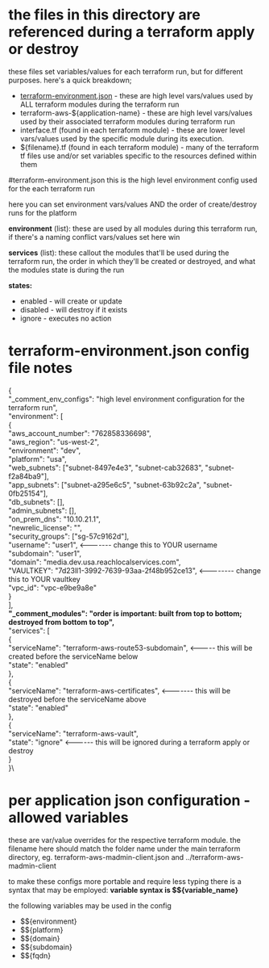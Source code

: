 

# the files in this directory are referenced during a terraform apply or destroy #

these files set variables/values for each terraform run, but for different purposes.  here's a quick breakdown;

* [terraform-environment.json](#terraform-environment.json) - these are high level vars/values used by ALL terraform modules during the terraform run
* terraform-aws-${application-name} - these are high level vars/values used by their associated terraform modules during
    terraform run
* interface.tf (found in each terraform module) - these are lower level vars/values used by the specific module during its
    execution.
* ${filename}.tf (found in each terraform module) - many of the terraform tf files use and/or set variables specific to the
    resources defined within them

#terraform-environment.json
this is the high level environment config used for the each terraform run

here you can set environment vars/values AND the order of create/destroy runs for the platform

**environment** (list): these are used by all modules during this terraform run, if there's a naming conflict vars/values set here
  win

**services** (list): these callout the modules that'll be used during the terraform run, the order in which they'll be created or
  destroyed, and what the modules state is during the run

**states:**
  * enabled - will create or update
  * disabled - will destroy if it exists
  * ignore - executes no action


# terraform-environment.json config file notes #
{\
  "_comment_env_configs": "high level environment configuration for the terraform run",\
  "environment": [\
    {\
      "aws_account_number": "762858336698",\
      "aws_region": "us-west-2",\
      "environment": "dev",\
      "platform": "usa",\
      "web_subnets": ["subnet-8497e4e3", "subnet-cab32683", "subnet-f2a84ba9"],\
      "app_subnets": ["subnet-a295e6c5", "subnet-63b92c2a", "subnet-0fb25154"],\
      "db_subnets": [],\
      "admin_subnets": [],\
      "on_prem_dns": "10.10.21.1",\
      "newrelic_license": "",\
      "security_groups": ["sg-57c9162d"],\
      "username": "user1",  <------- change this to YOUR username\
      "subdomain": "user1",\
      "domain": "media.dev.usa.reachlocalservices.com",\
      "VAULTKEY": "7d23ll1-3992-7639-93aa-2f48b952ce13",   <-------- change this to YOUR vaultkey\
      "vpc_id": "vpc-e9be9a8e"\
    }\
  ],\
  **"_comment_modules": "order is important: built from top to bottom; destroyed from bottom to top",**\
  "services": [\
    {\
      "serviceName": "terraform-aws-route53-subdomain",   <----- this will be created before the serviceName below\
      "state": "enabled"\
    },\
    {\
      "serviceName": "terraform-aws-certificates",  <------- this will be destroyed before the serviceName above\
      "state": "enabled"\
    },\
    {\
      "serviceName": "terraform-aws-vault",\
      "state": "ignore"  <------ this will be ignored during a terraform apply or destroy\
    }\
}\



# per application json configuration - allowed variables #

these are var/value overrides for the respective terraform module.  the filename here should match the folder name under the main
terraform directory, eg.   terraform-aws-madmin-client.json and ../terraform-aws-madmin-client

to make these configs more portable and require less typing there is a syntax that may be employed:
**variable syntax is $${variable_name}** 

the following variables may be used in the config
* $${environment}
* $${platform}
* $${domain}
* $${subdomain}
* $${fqdn}

